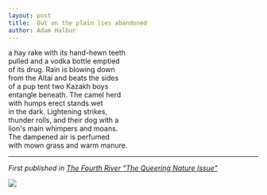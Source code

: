 ```yaml
---
layout: post
title:  Out on the plain lies abandoned
author: Adam Halbur
---
```

a hay rake with its hand-hewn teeth  
pulled and a vodka bottle emptied  
of its drug. Rain is blowing down  
from the Altai and beats the sides  
of a pup tent two Kazakh boys  
entangle beneath. The camel herd  
with humps erect stands wet  
in the dark. Lightening strikes,  
thunder rolls, and their dog with a  
lion's main whimpers and moans.  
The dampened air is perfumed  
with mown grass and warm manure.  

----------------------------------
*First published in [The Fourth River "The Queering Nature Issue"][fourth-link]*

![](https://c1.staticflickr.com/8/7908/45559743365_b60ea9ba7d_b.jpg)

[fourth-link]: https://issuu.com/chathamu/docs/the_fourth_river_o.2_edited_110915
